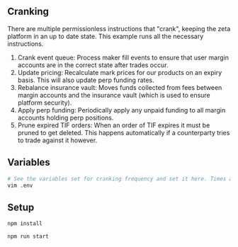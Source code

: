 ## Cranking

There are multiple permissionless instructions that "crank", keeping the zeta platform in an up to date state. This example runs all the necessary instructions.

1. Crank event queue: Process maker fill events to ensure that user margin accounts are in the correct state after trades occur.
2. Update pricing: Recalculate mark prices for our products on an expiry basis. This will also update perp funding rates.
3. Rebalance insurance vault: Moves funds collected from fees between margin accounts and the insurance vault (which is used to ensure platform security).
4. Apply perp funding: Periodically apply any unpaid funding to all margin accounts holding perp positions.
5. Prune expired TIF orders: When an order of TIF expires it must be pruned to get deleted. This happens automatically if a counterparty tries to trade against it however.

## Variables

```sh
# See the variables set for cranking frequency and set it here. Times are in milliseconds.
vim .env
```

## Setup

```sh
npm install

npm run start
```
